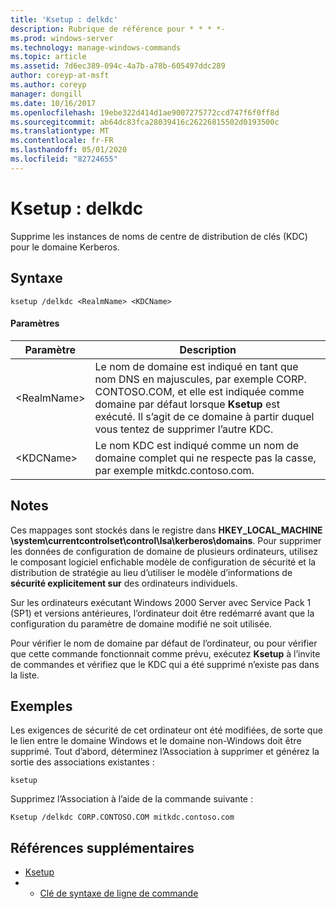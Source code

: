 ```yaml
---
title: 'Ksetup : delkdc'
description: Rubrique de référence pour * * * *-
ms.prod: windows-server
ms.technology: manage-windows-commands
ms.topic: article
ms.assetid: 7d6ec389-094c-4a7b-a78b-605497ddc289
author: coreyp-at-msft
ms.author: coreyp
manager: dongill
ms.date: 10/16/2017
ms.openlocfilehash: 19ebe322d414d1ae9007275772ccd747f6f0ff8d
ms.sourcegitcommit: ab64dc83fca28039416c26226815502d0193500c
ms.translationtype: MT
ms.contentlocale: fr-FR
ms.lasthandoff: 05/01/2020
ms.locfileid: "82724655"
---
```

# <a name="ksetupdelkdc"></a>Ksetup : delkdc



Supprime les instances de noms de centre de distribution de clés (KDC) pour le domaine Kerberos.

## <a name="syntax"></a>Syntaxe

```
ksetup /delkdc <RealmName> <KDCName>
```

#### <a name="parameters"></a>Paramètres

|Paramètre|Description|
|---------|-----------|
|\<RealmName>|Le nom de domaine est indiqué en tant que nom DNS en majuscules, par exemple CORP. CONTOSO.COM, et elle est indiquée comme domaine par défaut lorsque **Ksetup** est exécuté. Il s’agit de ce domaine à partir duquel vous tentez de supprimer l’autre KDC.|
|\<KDCName>|Le nom KDC est indiqué comme un nom de domaine complet qui ne respecte pas la casse, par exemple mitkdc.contoso.com.|

## <a name="remarks"></a>Notes 

Ces mappages sont stockés dans le registre dans **HKEY_LOCAL_MACHINE \system\currentcontrolset\control\lsa\kerberos\domains**. Pour supprimer les données de configuration de domaine de plusieurs ordinateurs, utilisez le composant logiciel enfichable modèle de configuration de sécurité et la distribution de stratégie au lieu d’utiliser le modèle d’informations de **sécurité explicitement sur** des ordinateurs individuels.

Sur les ordinateurs exécutant Windows 2000 Server avec Service Pack 1 (SP1) et versions antérieures, l’ordinateur doit être redémarré avant que la configuration du paramètre de domaine modifié ne soit utilisée.

Pour vérifier le nom de domaine par défaut de l’ordinateur, ou pour vérifier que cette commande fonctionnait comme prévu, exécutez **Ksetup** à l’invite de commandes et vérifiez que le KDC qui a été supprimé n’existe pas dans la liste.

## <a name="examples"></a>Exemples

Les exigences de sécurité de cet ordinateur ont été modifiées, de sorte que le lien entre le domaine Windows et le domaine non-Windows doit être supprimé. Tout d’abord, déterminez l’Association à supprimer et générez la sortie des associations existantes :
```
ksetup
```
Supprimez l’Association à l’aide de la commande suivante :
```
Ksetup /delkdc CORP.CONTOSO.COM mitkdc.contoso.com
```

## <a name="additional-references"></a>Références supplémentaires

-   [Ksetup](ksetup.md)
-   - [Clé de syntaxe de ligne de commande](command-line-syntax-key.md)